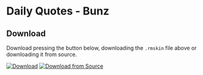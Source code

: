 # Daily Quotes - Bunz

## Download
Download pressing the button below, downloading the `.rmskin` file above or downloading it from source.

[![Download](https://img.shields.io/static/v1?label=Download&message=Community+App&color=50AE5C&style=for-the-badge)](https://github.com/Droptop-Four/Droptop-Community-Apps/raw/main/Apps/Daily_Quotes-Bunz/Daily%20Quotes.rmskin) [![Download from Source](https://img.shields.io/static/v1?label=Download&message=from+Source&color=C400DB&style=for-the-badge)](https://github.com/66Bunz/DroptopFour-DailyQuotes/releases/latest)

